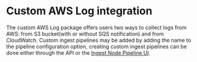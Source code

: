 # Custom AWS Log integration

The custom AWS Log package offers users two ways to collect logs from AWS: from S3 bucket(with or without SQS notification)  and from CloudWatch.
Custom ingest pipelines may be added by adding the name to the pipeline configuration option, creating custom ingest pipelines can be done either through the API or the [Ingest Node Pipeline UI](/app/management/ingest/ingest_pipelines/).
